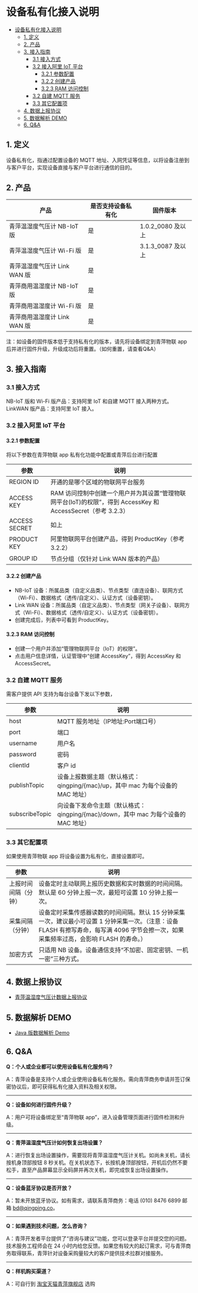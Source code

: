 # 设备私有化接入说明

- [设备私有化接入说明](#设备私有化接入说明)
  - [1. 定义](#1-定义)
  - [2. 产品](#2-产品)
  - [3. 接入指南](#3-接入指南)
    - [3.1 接入方式](#31-接入方式)
    - [3.2 接入阿里 IoT 平台](#32-接入阿里-iot-平台)
      - [3.2.1 参数配置](#321-参数配置)
      - [3.2.2 创建产品](#322-创建产品)
      - [3.2.3 RAM 访问控制](#323-ram-访问控制)
    - [3.2 自建 MQTT 服务](#32-自建-mqtt-服务)
    - [3.3 其它配置项](#33-其它配置项)
  - [4. 数据上报协议](#4-数据上报协议)
  - [5. 数据解析 DEMO](#5-数据解析-demo)
  - [6. Q&A](#6-qa)

## 1. 定义

设备私有化，指通过配置设备的 MQTT 地址、入网凭证等信息，以将设备注册到与客户平台，实现设备直接与客户平台进行通信的目的。

## 2. 产品

| 产品                         | 是否支持设备私有化 | 固件版本          |
| ---------------------------- | ------------------ | ----------------- |
| 青萍温湿度气压计 NB-IoT 版   | 是                 | 1.0.2_0080 及以上 |
| 青萍温湿度气压计 Wi-Fi 版    | 是                 | 3.1.3_0087 及以上 |
| 青萍温湿度气压计 Link WAN 版 | 是                 |                   |
| 青萍商用温湿度计 NB-IoT 版   | 是                 |                   |
| 青萍商用温湿度计 Wi-Fi 版    | 是                 |                   |
| 青萍商用温湿度计 Link WAN 版 | 是                 |                   |

注：如设备的固件版本低于支持私有化的版本，请先将设备绑定到青萍物联 app 后并进行固件升级，升级成功后将重置。（如何重置，请查看Q&A）

## 3. 接入指南

### 3.1 接入方式

NB-IoT 版和 Wi-Fi 版产品：支持阿里 IoT 和自建 MQTT 接入两种方式。
LinkWAN 版产品：支持阿里 IoT 接入。

### 3.2 接入阿里 IoT 平台

#### 3.2.1 参数配置

将以下参数在青萍物联 app 私有化功能中配置或青萍后台进行配置

| 参数          | 说明                                                                                                          |
| ------------- | ------------------------------------------------------------------------------------------------------------- |
| REGION ID     | 开通的是哪个区域的物联网平台服务                                                                              |
| ACCESS KEY    | RAM 访问控制中创建一个用户并为其设置“管理物联网平台(IoT)的权限”，得到 AccessKey 和 AccessSecret（参考 3.2.3） |
| ACCESS SECRET | 如上                                                                                                          |
| PRODUCT KEY   | 阿里物联网平台创建产品，得到 ProductKey（参考 3.2.2）                                                         |
| GROUP ID      | 节点分组（仅针对 Link WAN 版本的产品）                                                                        |

#### 3.2.2 创建产品

- NB-IoT 设备：所属品类（自定义品类）、节点类型（直连设备）、联网方式（Wi-Fi）、数据格式（透传/自定义）、认证方式（设备密钥）。
- Link WAN 设备：所属品类（自定义品类）、节点类型（网关子设备）、联网方式（Wi-Fi）、数据格式（透传/自定义）、认证方式（设备密钥）。
- 创建完成后，列表中可看到 ProductKey。

#### 3.2.3 RAM 访问控制

- 创建一个用户并添加“管理物联网平台（IoT）的权限”。
- 点击用户信息详情，认证管理中“创建 AccessKey”，得到 AccessKey 和 AccessSecret。

### 3.2 自建 MQTT 服务

需客户提供 API 支持为每台设备下发以下参数，

| 参数           | 说明                                                                                |
| -------------- | ----------------------------------------------------------------------------------- |
| host           | MQTT 服务地址（IP地址:Port端口号）                                                  |
| port           | 端口                                                                                |
| username       | 用户名                                                                              |
| password       | 密码                                                                                |
| clientId       | 客户 id                                                                             |
| publishTopic   | 设备上报数据主题（默认格式：qingping/{mac}/up，其中 mac 为每个设备的 MAC 地址）     |
| subscribeTopic | 向设备下发命令主题（默认格式：qingping/{mac}/down，其中 mac 为每个设备的 MAC 地址） |

### 3.3 其它配置项

如果使用青萍物联 app 将设备设置为私有化，直接设置即可。

| 参数                 | 说明                                                                                                                                                                                      |
| -------------------- | ----------------------------------------------------------------------------------------------------------------------------------------------------------------------------------------- |
| 上报时间间隔（分钟） | 设备定时主动联网上报历史数据和实时数据的时间间隔。默认是 60 分钟上报一次，最短可设置 10 分钟上报一次。                                                                                    |
| 采集间隔（分钟）     | 设备定时采集传感器读数的时间间隔。默认 15 分钟采集一次，建议最小可设置 1 分钟采集一次。（注意：设备 FLASH 有擦写寿命，每写满 4096 字节会擦一次，如果采集频率过高，会影响 FLASH 的寿命。） |
| 加密方式             | 只适用 NB 设备。设备通信支持“不加密、固定密钥、一机一密”三种方式。                                                                                                                        |

## 4. 数据上报协议

- [青萍温湿度气压计数据上报协议](https://qingping.feishu.cn/docs/doccnsQEUKIl4ySLumxSqYktH4d)

## 5. 数据解析 DEMO

- [Java 版数据解析 Demo](https://developer.qingping.co/qingping_libs.zip)

## 6. Q&A

  **Q：个人或企业都可以使用设备私有化服务吗？**
  
  A：青萍设备是支持个人或企业使用设备私有化服务。需向青萍商务申请并签订保密协议后，即可获得私有化接入资料及相关权限。

----

  **Q：设备如何进行固件升级？**
  
  A：用户可将设备绑定至“青萍物联 app”，进入设备管理页面进行固件检测和升级。

----

  **Q：青萍温湿度气压计如何恢复出场设置？**
  
  A：进行恢复出场设置操作，需要现将青萍温湿度气压计关机。如尚未关机，请长按机身顶部按钮 8 秒关机。在关机状态下，长按机身顶部按钮，开机后仍然不要松手，直至产品屏幕显示全码屏并再次关机，即完成恢复出场设置操作。

----

  **Q：设备蓝牙协议是否开放？**
  
  A：暂未开放蓝牙协议。如有需求，请联系青萍商务：电话 (010) 8476 6899   邮箱 bd@qingping.co。

----

  **Q：如果遇到技术问题，怎么咨询？**
  
  A：青萍开发者平台提供了“咨询与建议”功能，您可以登录平台并提交您的问题。技术服务工程师会在 24 小时内给您反馈。如果您有较大的起订需求，可与青萍商务取得联系，青萍针对设备采购量较大的客户提供技术拉群对接服务。

----
  **Q：样机购买渠道？**
  
  A：可自行到 [淘宝天猫青萍旗舰店](https://cleargrass.tmall.com/) 选购
